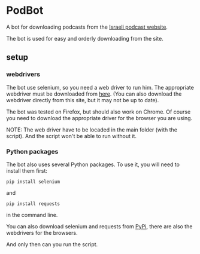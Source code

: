 # PodBot
A bot for downloading podcasts from the [Israeli podcast website](https://podcastim.org.il/).

The bot is used for easy and orderly downloading from the site.

## setup
### webdrivers
The bot use selenium, so you need a web driver to run him.
The appropriate webdriver must be downloaded from [here](https://www.selenium.dev/downloads/).
(You can also download the webdriver directly from this site, but it may not be up to date).

The bot was tested on Firefox, but should also work on Chrome. Of course you need to download the appropriate driver for the browser you are using.

NOTE: The web driver have to be locaded in the main folder (with the script). And the script won't be able to run without it.

### Python packages
The bot also uses several Python packages.
To use it, you will need to install them first:

`pip install selenium`

and

`pip install requests`

in the command line.

You can also download selenium and requests from [PyPi](https://pypi.org/project/selenium/), there are also the webdrivers for the browsers.

And only then can you run the script.
